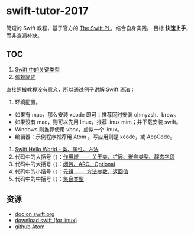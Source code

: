# swift-tutor-2017
简短的 Swift 教程，基于官方的 [The Swift PL](https://swift.org/documentation/#the-swift-programming-language)，结合自身实践。
目标 **快速上手**，而非查漏补缺。

## TOC
1. [Swift 中的关键类型](doc/20170407-swift-tutor-类型.md)
1. [依赖简述](doc/20170408-swift-tutor-依赖.md)

直接照搬教程没有意义，所以通过例子讲解 Swift 语法：
1. 环境配置。
  - 如果有 mac，那么安装 xcode 即可；推荐同时安装 ohmyzsh、brew。
  - 如果没有 mac，则可以先用 linux，推荐 linux mint；并下载安装 swift。
  - Windows 则推荐使用 vbox，虚拟一个 linux。
  - 编辑器：示例程序推荐用 Atom 。写应用则是 xcode，或 AppCode。
1. [Swift Hello World - 类、属性、方法](doc/20170414-swift-tutor-helloworld.md)
1. 代码中的大括号 `{}`：[作用域 —— 关于类、扩展、嵌套类型、静态字段](doc/20170415-swift-tutor-scope.md)
1. 代码中的大括号 `{}`：[闭包、ARC、Optional](20170415-swift-tutor-scope-closure.md)
1. 代码中的小括号 `()`：[元组 —— 方法参数、返回值](doc/20170416-swift-tuple.md)
1. 代码中的中括号 `[]`：[集合类型](doc/20170416-swift-collectiontype.md)

## 资源
- [doc on swift.org](https://swift.org/documentation)
- [download swift (for linux)](https://swift.org/download/)
- [github Atom](https://github.com/atom/atom/)
